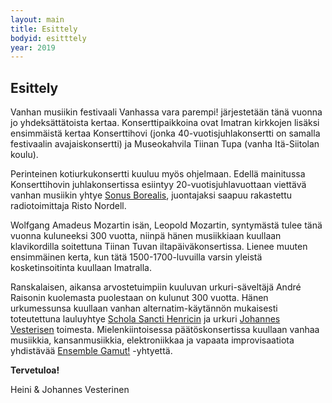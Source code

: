 ```yaml
---
layout: main
title: Esittely
bodyid: esitttely
year: 2019
---
```

## Esittely

Vanhan musiikin festivaali Vanhassa vara parempi! järjestetään tänä vuonna jo yhdeksättätoista kertaa. Konserttipaikkoina ovat Imatran kirkkojen lisäksi ensimmäistä kertaa Konserttihovi (jonka 40-vuotis­juhla­konsertti on samalla festivaalin avajaiskonsertti) ja Museokahvila Tiinan Tupa (vanha Itä-Siitolan koulu).

Perinteinen kotiurkukonsertti kuuluu myös ohjelmaan. Edellä mainitussa Konserttihovin juhlakonsertissa esiintyy 20-vuotisjuhlavuottaan viettävä vanhan musiikin yhtye [Sonus Borealis](../esiintyjat/sonus-borealis/), juontajaksi saapuu rakastettu radiotoimittaja Risto Nordell.

Wolfgang Amadeus Mozartin isän, Leopold Mozartin, syntymästä tulee tänä vuonna kuluneeksi 300 vuotta, niinpä hänen musiikkiaan kuullaan klavikordilla soitettuna Tiinan Tuvan iltapäiväkonsertissa. Lienee muuten ensimmäinen kerta, kun tätä 1500-1700-luvuilla varsin yleistä kosketinsoitinta kuullaan Imatralla.

Ranskalaisen, aikansa arvostetuimpiin kuuluvan urkuri-säveltäjä André Raisonin kuolemasta puolestaan on kulunut 300 vuotta. Hänen urkumessunsa kuullaan vanhan alternatim-käytännön mukaisesti toteutettuna lauluyhtye [Schola Sancti Henricin](../esiintyjat/schola-sancti-henrici/) ja urkuri [Johannes Vesterisen](../esiintyjat/vesteriset/) toimesta. Mielenkiintoisessa päätöskonsertissa kuullaan vanhaa musiikkia, kansanmusiikkia, elektroniikkaa ja vapaata improvisaatiota yhdistävää [Ensemble Gamut!](../esiintyjat/ensemble-gamut/) -yhtyettä. 


**Tervetuloa!**

Heini &amp; Johannes Vesterinen
